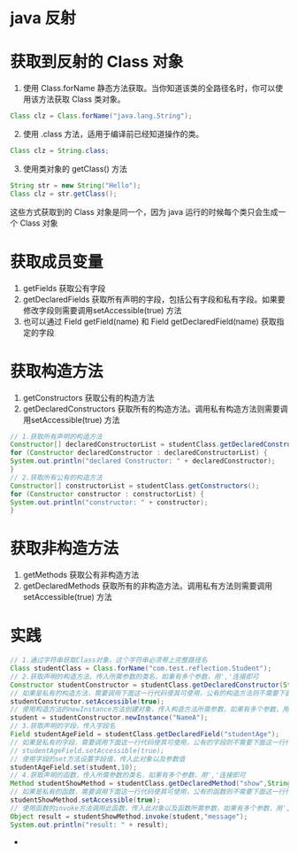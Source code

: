 # java 反射
# 获取到反射的 Class 对象

1. 使用 Class.forName 静态方法获取。当你知道该类的全路径名时，你可以使用该方法获取 Class 类对象。

```java
Class clz = Class.forName("java.lang.String");
```

2. 使用 .class 方法，适用于编译前已经知道操作的类。

```java
Class clz = String.class;
```

3. 使用类对象的 getClass() 方法

```java
String str = new String("Hello");
Class clz = str.getClass();
```

这些方式获取到的 Class 对象是同一个，因为 java 运行的时候每个类只会生成一个 Class 对象
# 获取成员变量

1. getFields 获取公有字段
2. getDeclaredFields 获取所有声明的字段，包括公有字段和私有字段。如果要修改字段则需要调用setAccessible(true) 方法
3. 也可以通过 Field getField(name) 和 Field getDeclaredField(name) 获取指定的字段
# 获取构造方法

1. getConstructors 获取公有的构造方法
2. getDeclaredConstructors 获取所有的构造方法。调用私有构造方法则需要调用setAccessible(true) 方法

```java
// 1.获取所有声明的构造方法 
Constructor[] declaredConstructorList = studentClass.getDeclaredConstructors(); 
for (Constructor declaredConstructor : declaredConstructorList) {
System.out.println("declared Constructor: " + declaredConstructor); 
} 
// 2.获取所有公有的构造方法 
Constructor[] constructorList = studentClass.getConstructors(); 
for (Constructor constructor : constructorList) {
System.out.println("constructor: " + constructor); 
}
```
# 获取非构造方法

1. getMethods 获取公有非构造方法
2. getDeclaredMethods 获取所有的非构造方法。调用私有方法则需要调用setAccessible(true) 方法
# 实践

```java
// 1.通过字符串获取Class对象，这个字符串必须带上完整路径名 
Class studentClass = Class.forName("com.test.reflection.Student"); 
// 2.获取声明的构造方法，传入所需参数的类名，如果有多个参数，用','连接即可
Constructor studentConstructor = studentClass.getDeclaredConstructor(String.class); 
// 如果是私有的构造方法，需要调用下面这一行代码使其可使用，公有的构造方法则不需要下面这一行代码 
studentConstructor.setAccessible(true); 
// 使用构造方法的newInstance方法创建对象，传入构造方法所需参数，如果有多个参数，用','连接即可 Object 
student = studentConstructor.newInstance("NameA"); 
// 3.获取声明的字段，传入字段名 
Field studentAgeField = studentClass.getDeclaredField("studentAge"); 
// 如果是私有的字段，需要调用下面这一行代码使其可使用，公有的字段则不需要下面这一行代码 
// studentAgeField.setAccessible(true); 
// 使用字段的set方法设置字段值，传入此对象以及参数值 
studentAgeField.set(student,10); 
// 4.获取声明的函数，传入所需参数的类名，如果有多个参数，用','连接即可 
Method studentShowMethod = studentClass.getDeclaredMethod("show",String.class); 
// 如果是私有的函数，需要调用下面这一行代码使其可使用，公有的函数则不需要下面这一行代码 
studentShowMethod.setAccessible(true); 
// 使用函数的invoke方法调用此函数，传入此对象以及函数所需参数，如果有多个参数，用','连接即可。函数会返回一个Object对象，使用强制类型转换转成实际类型即可 
Object result = studentShowMethod.invoke(student,"message"); 
System.out.println("result: " + result);
```
-